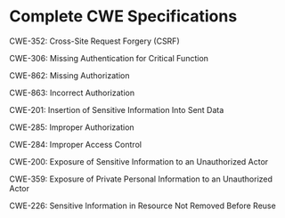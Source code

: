

# Complete CWE Specifications

CWE-352: Cross-Site Request Forgery (CSRF)

CWE-306: Missing Authentication for Critical Function

CWE-862: Missing Authorization

CWE-863: Incorrect Authorization

CWE-201: Insertion of Sensitive Information Into Sent Data

CWE-285: Improper Authorization

CWE-284: Improper Access Control

CWE-200: Exposure of Sensitive Information to an Unauthorized Actor

CWE-359: Exposure of Private Personal Information to an Unauthorized Actor

CWE-226: Sensitive Information in Resource Not Removed Before Reuse